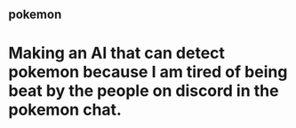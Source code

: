 ## pokemon
# Making an AI that can detect pokemon because I am tired of being beat by the people on discord in the pokemon chat. 
